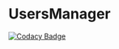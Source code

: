 # UsersManager
[![Codacy Badge](https://api.codacy.com/project/badge/Grade/6d4f667ffb6941128d106fd5646afac3)](https://www.codacy.com/app/tandser/UsersManager?utm_source=github.com&utm_medium=referral&utm_content=tandser/UsersManager&utm_campaign=badger)